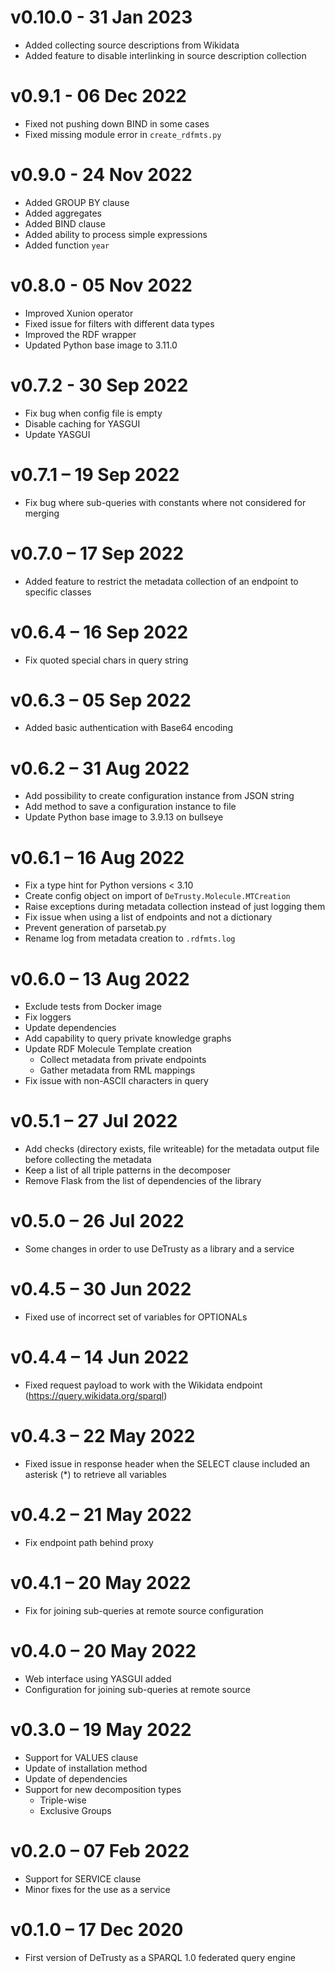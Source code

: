 # v0.10.0 - 31 Jan 2023
- Added collecting source descriptions from Wikidata
- Added feature to disable interlinking in source description collection

# v0.9.1 - 06 Dec 2022
- Fixed not pushing down BIND in some cases
- Fixed missing module error in `create_rdfmts.py`

# v0.9.0 - 24 Nov 2022
- Added GROUP BY clause
- Added aggregates
- Added BIND clause
- Added ability to process simple expressions
- Added function `year`

# v0.8.0 - 05 Nov 2022
- Improved Xunion operator
- Fixed issue for filters with different data types
- Improved the RDF wrapper
- Updated Python base image to 3.11.0

# v0.7.2 - 30 Sep 2022
- Fix bug when config file is empty
- Disable caching for YASGUI
- Update YASGUI

# v0.7.1 – 19 Sep 2022
- Fix bug where sub-queries with constants where not considered for merging

# v0.7.0 – 17 Sep 2022
- Added feature to restrict the metadata collection of an endpoint to specific classes

# v0.6.4 – 16 Sep 2022
- Fix quoted special chars in query string

# v0.6.3 – 05 Sep 2022
- Added basic authentication with Base64 encoding

# v0.6.2 – 31 Aug 2022
- Add possibility to create configuration instance from JSON string
- Add method to save a configuration instance to file
- Update Python base image to 3.9.13 on bullseye

# v0.6.1 – 16 Aug 2022
- Fix a type hint for Python versions < 3.10
- Create config object on import of `DeTrusty.Molecule.MTCreation`
- Raise exceptions during metadata collection instead of just logging them
- Fix issue when using a list of endpoints and not a dictionary
- Prevent generation of parsetab.py
- Rename log from metadata creation to `.rdfmts.log`

# v0.6.0 – 13 Aug 2022
- Exclude tests from Docker image
- Fix loggers
- Update dependencies
- Add capability to query private knowledge graphs
- Update RDF Molecule Template creation
  - Collect metadata from private endpoints
  - Gather metadata from RML mappings
- Fix issue with non-ASCII characters in query 

# v0.5.1 – 27 Jul 2022
- Add checks (directory exists, file writeable) for the metadata output file before collecting the metadata
- Keep a list of all triple patterns in the decomposer
- Remove Flask from the list of dependencies of the library

# v0.5.0 – 26 Jul 2022
- Some changes in order to use DeTrusty as a library and a service

# v0.4.5 – 30 Jun 2022
- Fixed use of incorrect set of variables for OPTIONALs

# v0.4.4 – 14 Jun 2022
- Fixed request payload to work with the Wikidata endpoint (https://query.wikidata.org/sparql)

# v0.4.3 – 22 May 2022
- Fixed issue in response header when the SELECT clause included an asterisk (*) to retrieve all variables

# v0.4.2 – 21 May 2022
- Fix endpoint path behind proxy

# v0.4.1 – 20 May 2022
- Fix for joining sub-queries at remote source configuration

# v0.4.0 – 20 May 2022
- Web interface using YASGUI added
- Configuration for joining sub-queries at remote source

# v0.3.0 – 19 May 2022
- Support for VALUES clause
- Update of installation method
- Update of dependencies
- Support for new decomposition types
  - Triple-wise
  - Exclusive Groups

# v0.2.0 – 07 Feb 2022
- Support for SERVICE clause
- Minor fixes for the use as a service

# v0.1.0 – 17 Dec 2020
- First version of DeTrusty as a SPARQL 1.0 federated query engine